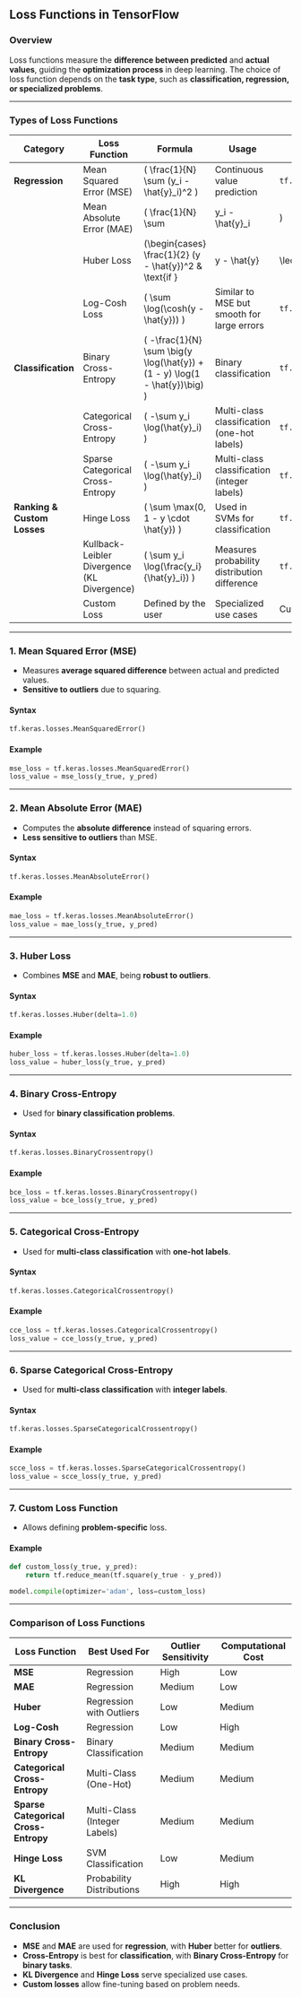 ## **Loss Functions in TensorFlow**  

### **Overview**  
Loss functions measure the **difference between predicted** and **actual values**, guiding the **optimization process** in deep learning. The choice of loss function depends on the **task type**, such as **classification, regression, or specialized problems**.

---

### **Types of Loss Functions**  

| **Category** | **Loss Function** | **Formula** | **Usage** | **Example in TensorFlow** |
|-------------|------------------|------------|------------|---------------------------|
| **Regression** | Mean Squared Error (MSE) | \( \frac{1}{N} \sum (y_i - \hat{y}_i)^2 \) | Continuous value prediction | `tf.keras.losses.MeanSquaredError()` |
| | Mean Absolute Error (MAE) | \( \frac{1}{N} \sum |y_i - \hat{y}_i| \) | Less sensitive to outliers than MSE | `tf.keras.losses.MeanAbsoluteError()` |
| | Huber Loss | \(\begin{cases} \frac{1}{2} (y - \hat{y})^2 & \text{if } |y - \hat{y}| \leq \delta \\ \delta (|y - \hat{y}| - \frac{1}{2} \delta) & \text{otherwise} \end{cases}\) | Robust against outliers | `tf.keras.losses.Huber(delta=1.0)` |
| | Log-Cosh Loss | \( \sum \log(\cosh(y - \hat{y})) \) | Similar to MSE but smooth for large errors | `tf.keras.losses.LogCosh()` |
| **Classification** | Binary Cross-Entropy | \( -\frac{1}{N} \sum \big(y \log(\hat{y}) + (1 - y) \log(1 - \hat{y})\big) \) | Binary classification | `tf.keras.losses.BinaryCrossentropy()` |
| | Categorical Cross-Entropy | \( -\sum y_i \log(\hat{y}_i) \) | Multi-class classification (one-hot labels) | `tf.keras.losses.CategoricalCrossentropy()` |
| | Sparse Categorical Cross-Entropy | \( -\sum y_i \log(\hat{y}_i) \) | Multi-class classification (integer labels) | `tf.keras.losses.SparseCategoricalCrossentropy()` |
| **Ranking & Custom Losses** | Hinge Loss | \( \sum \max(0, 1 - y \cdot \hat{y}) \) | Used in SVMs for classification | `tf.keras.losses.Hinge()` |
| | Kullback-Leibler Divergence (KL Divergence) | \( \sum y_i \log(\frac{y_i}{\hat{y}_i}) \) | Measures probability distribution difference | `tf.keras.losses.KLDivergence()` |
| | Custom Loss | Defined by the user | Specialized use cases | Custom function |

---

### **1. Mean Squared Error (MSE)**
- Measures **average squared difference** between actual and predicted values.  
- **Sensitive to outliers** due to squaring.  

#### **Syntax**
```python
tf.keras.losses.MeanSquaredError()
```

#### **Example**
```python
mse_loss = tf.keras.losses.MeanSquaredError()
loss_value = mse_loss(y_true, y_pred)
```

---

### **2. Mean Absolute Error (MAE)**
- Computes the **absolute difference** instead of squaring errors.  
- **Less sensitive to outliers** than MSE.  

#### **Syntax**
```python
tf.keras.losses.MeanAbsoluteError()
```

#### **Example**
```python
mae_loss = tf.keras.losses.MeanAbsoluteError()
loss_value = mae_loss(y_true, y_pred)
```

---

### **3. Huber Loss**
- Combines **MSE** and **MAE**, being **robust to outliers**.  

#### **Syntax**
```python
tf.keras.losses.Huber(delta=1.0)
```

#### **Example**
```python
huber_loss = tf.keras.losses.Huber(delta=1.0)
loss_value = huber_loss(y_true, y_pred)
```

---

### **4. Binary Cross-Entropy**
- Used for **binary classification problems**.  

#### **Syntax**
```python
tf.keras.losses.BinaryCrossentropy()
```

#### **Example**
```python
bce_loss = tf.keras.losses.BinaryCrossentropy()
loss_value = bce_loss(y_true, y_pred)
```

---

### **5. Categorical Cross-Entropy**
- Used for **multi-class classification** with **one-hot labels**.  

#### **Syntax**
```python
tf.keras.losses.CategoricalCrossentropy()
```

#### **Example**
```python
cce_loss = tf.keras.losses.CategoricalCrossentropy()
loss_value = cce_loss(y_true, y_pred)
```

---

### **6. Sparse Categorical Cross-Entropy**
- Used for **multi-class classification** with **integer labels**.  

#### **Syntax**
```python
tf.keras.losses.SparseCategoricalCrossentropy()
```

#### **Example**
```python
scce_loss = tf.keras.losses.SparseCategoricalCrossentropy()
loss_value = scce_loss(y_true, y_pred)
```

---

### **7. Custom Loss Function**
- Allows defining **problem-specific** loss.  

#### **Example**
```python
def custom_loss(y_true, y_pred):
    return tf.reduce_mean(tf.square(y_true - y_pred))

model.compile(optimizer='adam', loss=custom_loss)
```

---

### **Comparison of Loss Functions**

| **Loss Function** | **Best Used For** | **Outlier Sensitivity** | **Computational Cost** |
|------------------|------------------|------------------|------------------|
| **MSE** | Regression | High | Low |
| **MAE** | Regression | Medium | Low |
| **Huber** | Regression with Outliers | Low | Medium |
| **Log-Cosh** | Regression | Low | High |
| **Binary Cross-Entropy** | Binary Classification | Medium | Medium |
| **Categorical Cross-Entropy** | Multi-Class (One-Hot) | Medium | Medium |
| **Sparse Categorical Cross-Entropy** | Multi-Class (Integer Labels) | Medium | Medium |
| **Hinge Loss** | SVM Classification | Low | Medium |
| **KL Divergence** | Probability Distributions | High | High |

---

### **Conclusion**
- **MSE** and **MAE** are used for **regression**, with **Huber** better for **outliers**.  
- **Cross-Entropy** is best for **classification**, with **Binary Cross-Entropy** for **binary tasks**.  
- **KL Divergence** and **Hinge Loss** serve specialized use cases.  
- **Custom losses** allow fine-tuning based on problem needs.